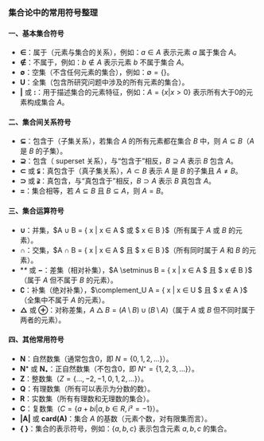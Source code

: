 ### 集合论中的常用符号整理

#### 一、基本集合符号
- **∈**：属于（元素与集合的关系），例如：$a ∈ A$ 表示元素 $a$ 属于集合 $A$。
- **∉**：不属于，例如：$b ∉ A$ 表示元素 $b$ 不属于集合 $A$。
- **∅**：空集（不含任何元素的集合），例如：$\emptyset = \{ \}$。
- **U**：全集（包含所研究问题中涉及的所有元素的集合）。
- **|** 或 **:**：用于描述集合的元素特征，例如：$A = \{ x | x > 0 \}$ 表示所有大于0的元素构成集合 $A$。


#### 二、集合间关系符号
- **⊆**：包含于（子集关系），若集合 $A$ 的所有元素都在集合 $B$ 中，则 $A ⊆ B$（$A$ 是 $B$ 的子集）。
- **⊇**：包含（ superset 关系），与“包含于”相反，$B ⊇ A$ 表示 $B$ 包含 $A$。
- **⊂** 或 **⫋**：真包含于（真子集关系），$A ⊂ B$ 表示 $A$ 是 $B$ 的子集且 $A ≠ B$。
- **⊃** 或 **⫌**：真包含，与“真包含于”相反，$B ⊃ A$ 表示 $B$ 真包含 $A$。
- **=**：集合相等，若 $A ⊆ B$ 且 $B ⊆ A$，则 $A = B$。


#### 三、集合运算符号
- **∪**：并集，$A ∪ B = \{ x | x ∈ A $ 或 $ x ∈ B \}$（所有属于 $A$ 或 $B$ 的元素）。
- **∩**：交集，$A ∩ B = \{ x | x ∈ A $ 且 $ x ∈ B \}$（所有同时属于 $A$ 和 $B$ 的元素）。
- **\** 或 **−**：差集（相对补集），$A \setminus B = \{ x | x ∈ A $ 且 $ x ∉ B \}$（属于 $A$ 但不属于 $B$ 的元素）。
- **∁**：补集（绝对补集），$\complement_U A = \{ x | x ∈ U $ 且 $ x ∉ A \}$（全集中不属于 $A$ 的元素）。
- **△** 或 **⊕**：对称差集，$A △ B = (A \setminus B) ∪ (B \setminus A)$（属于 $A$ 或 $B$ 但不同时属于两者的元素）。


#### 四、其他常用符号
- **N**：自然数集（通常包含0，即 $N = \{0, 1, 2, ...\}$）。
- **N⁺** 或 **N₊**：正自然数集（不包含0，即 $N⁺ = \{1, 2, 3, ...\}$）。
- **Z**：整数集（$Z = \{..., -2, -1, 0, 1, 2, ...\}$）。
- **Q**：有理数集（所有可以表示为分数的数）。
- **R**：实数集（所有有理数和无理数的集合）。
- **C**：复数集（$C = \{a + bi | a, b ∈ R, i² = -1\}$）。
- **|A|** 或 **card(A)**：集合 $A$ 的基数（元素个数，对有限集而言）。
- **{ }**：集合的表示符号，例如：$\{a, b, c\}$ 表示包含元素 $a, b, c$ 的集合。